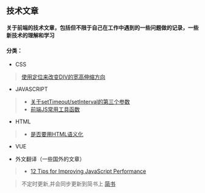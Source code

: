 ## 技术文章

#### 关于前端的技术文章，包括但不限于自己在工作中遇到的一些问题做的记录，一些新技术的理解和学习

#### 分类：
- CSS
> [使用定位来改变DIV的宽高伸缩方向](https://github.com/guxiangyuan11/Own_Article/blob/master/CSS/%E4%BD%BF%E7%94%A8%E5%AE%9A%E4%BD%8D%E4%BF%AE%E6%94%B9%E5%85%83%E7%B4%A0%E5%8E%9F%E7%82%B9.md)
- JAVASCRIPT
> * [关于setTimeout/setInterval的第三个参数](https://github.com/guxiangyuan11/Own_Article/blob/master/JAVASCRIPT/%E5%85%B3%E4%BA%8EsetTimeout/setInterval%E7%9A%84%E7%AC%AC%E4%B8%89%E4%B8%AA%E5%8F%82%E6%95%B0.md)
> * [前端JS常用工具函数](https://github.com/guxiangyuan11/Own_Article/blob/master/JAVASCRIPT/JS%E5%B8%B8%E7%94%A8%E5%B7%A5%E5%85%B7%E5%87%BD%E6%95%B0%E9%9B%86%E5%90%88.md)
- HTML
> * [是否要用HTML语义化](https://github.com/guxiangyuan11/Own_Article/blob/master/HTML/%E6%98%AF%E5%90%A6%E8%A6%81%E7%94%A8HTML%E8%AF%AD%E4%B9%89%E5%8C%96.md)
- VUE

- 外文翻译（一些国外的文章）
>* [12 Tips for Improving JavaScript Performance](https://github.com/guxiangyuan11/Own_Article/blob/master/JAVASCRIPT/12%20Tips%20for%20Improving%20JavaScript%20Performance.md)


> 不定时更新,并会同步更新到简书上
[简书](https://www.jianshu.com/u/fdc9dbfc5a32)